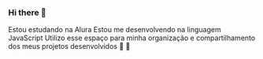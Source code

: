 ### Hi there 👋
Estou estudando na Alura
Estou me desenvolvendo na linguagem JavaScript
Utilizo esse espaço para minha organização e compartilhamento dos meus projetos desenvolvidos
👊 🥇
<!--
**guilhermedsm16/guilhermedsm16** is a ✨ _special_ ✨ repository because its `README.md` (this file) appears on your GitHub profile.

Here are some ideas to get you started:

- 🔭 I’m currently working on ...
- 🌱 I’m currently learning ...
- 👯 I’m looking to collaborate on ...
- 🤔 I’m looking for help with ...
- 💬 Ask me about ...
- 📫 How to reach me: ...
- 😄 Pronouns: ...
- ⚡ Fun fact: ...
-->

